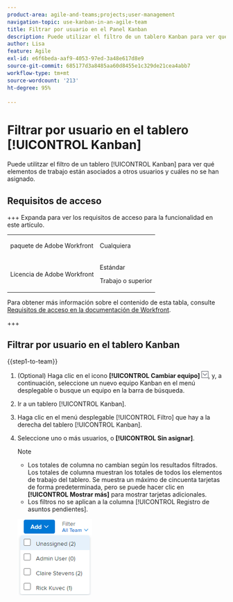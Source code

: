 ```yaml
---
product-area: agile-and-teams;projects;user-management
navigation-topic: use-kanban-in-an-agile-team
title: Filtrar por usuario en el Panel Kanban
description: Puede utilizar el filtro de un tablero Kanban para ver qué elementos de trabajo están asociados a otros usuarios y cuáles no se han asignado.
author: Lisa
feature: Agile
exl-id: e6f6beda-aaf9-4053-97ed-3a48e617d8e9
source-git-commit: 685177d3a8485aa60d8455e1c329de21cea4abb7
workflow-type: tm+mt
source-wordcount: '213'
ht-degree: 95%

---
```


# Filtrar por usuario en el tablero [!UICONTROL Kanban]

Puede utilitzar el filtro de un tablero [!UICONTROL Kanban] para ver qué elementos de trabajo están asociados a otros usuarios y cuáles no se han asignado.

## Requisitos de acceso

+++ Expanda para ver los requisitos de acceso para la funcionalidad en este artículo.

<table style="table-layout:auto"> 
 <col> 
 </col> 
 <col> 
 </col> 
 <tbody> 
  <tr> 
   <td role="rowheader">paquete de Adobe Workfront</td> 
   <td> <p>Cualquiera</p> </td> 
  </tr> 
  <tr> 
   <td role="rowheader">Licencia de Adobe Workfront</td> 
   <td> <p>Estándar</p> 
   <p>Trabajo o superior</p> </td> 
  </tr>
 </tbody> 
</table>

Para obtener más información sobre el contenido de esta tabla, consulte [Requisitos de acceso en la documentación de Workfront](/help/quicksilver/administration-and-setup/add-users/access-levels-and-object-permissions/access-level-requirements-in-documentation.md).

+++

## Filtrar por usuario en el tablero Kanban

{{step1-to-team}}

1. (Optional) Haga clic en el icono **[!UICONTROL Cambiar equipo]**![Cambiar icono de equipo](assets/switch-team-icon.png), y, a continuación, seleccione un nuevo equipo Kanban en el menú desplegable o busque un equipo en la barra de búsqueda.

1. Ir a un tablero [!UICONTROL Kanban].
1. Haga clic en el menú desplegable [!UICONTROL Filtro] que hay a la derecha del tablero [!UICONTROL Kanban].
1. Seleccione uno o más usuarios, o **[!UICONTROL Sin asignar]**.

   >[!NOTE]
   >
   >* Los totales de columna no cambian según los resultados filtrados. Los totales de columna muestran los totales de todos los elementos de trabajo del tablero. Se muestra un máximo de cincuenta tarjetas de forma predeterminada, pero se puede hacer clic en **[!UICONTROL Mostrar más]** para mostrar tarjetas adicionales.
   >* Los filtros no se aplican a la columna [!UICONTROL Registro de asuntos pendientes].


   ![Filtrar por usuario](assets/filter-by-user-agile-nwe.png)
